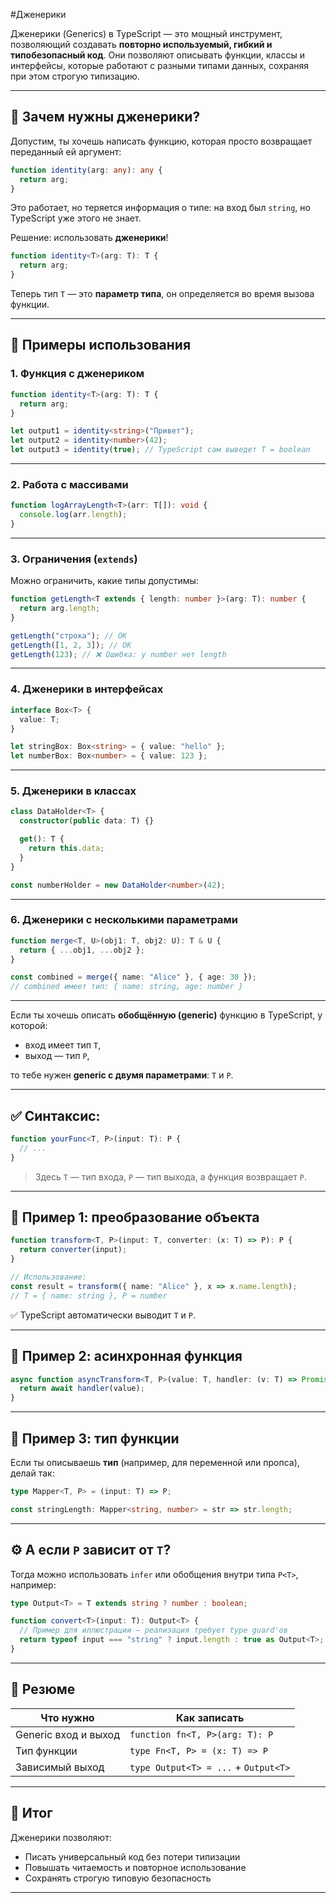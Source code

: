#Дженерики

Дженерики (Generics) в TypeScript — это мощный инструмент, позволяющий создавать **повторно используемый, гибкий и типобезопасный код**. Они позволяют описывать функции, классы и интерфейсы, которые работают с разными типами данных, сохраняя при этом строгую типизацию.

---

## 🔹 Зачем нужны дженерики?

Допустим, ты хочешь написать функцию, которая просто возвращает переданный ей аргумент:

```ts
function identity(arg: any): any {
  return arg;
}
```

Это работает, но теряется информация о типе: на вход был `string`, но TypeScript уже этого не знает.

Решение: использовать **дженерики**!

```ts
function identity<T>(arg: T): T {
  return arg;
}
```

Теперь тип `T` — это **параметр типа**, он определяется во время вызова функции.

---

## 🔹 Примеры использования

### 1. Функция с дженериком

```ts
function identity<T>(arg: T): T {
  return arg;
}

let output1 = identity<string>("Привет");
let output2 = identity<number>(42);
let output3 = identity(true); // TypeScript сам выведет T = boolean
```

---

### 2. Работа с массивами

```ts
function logArrayLength<T>(arr: T[]): void {
  console.log(arr.length);
}
```

---

### 3. Ограничения (`extends`)

Можно ограничить, какие типы допустимы:

```ts
function getLength<T extends { length: number }>(arg: T): number {
  return arg.length;
}

getLength("строка"); // OK
getLength([1, 2, 3]); // OK
getLength(123); // ❌ Ошибка: у number нет length
```

---

### 4. Дженерики в интерфейсах

```ts
interface Box<T> {
  value: T;
}

let stringBox: Box<string> = { value: "hello" };
let numberBox: Box<number> = { value: 123 };
```

---

### 5. Дженерики в классах

```ts
class DataHolder<T> {
  constructor(public data: T) {}

  get(): T {
    return this.data;
  }
}

const numberHolder = new DataHolder<number>(42);
```

---

### 6. Дженерики с несколькими параметрами

```ts
function merge<T, U>(obj1: T, obj2: U): T & U {
  return { ...obj1, ...obj2 };
}

const combined = merge({ name: "Alice" }, { age: 30 });
// combined имеет тип: { name: string, age: number }
```

---

Если ты хочешь описать **обобщённую (generic)** функцию в TypeScript, у которой:

* вход имеет тип `T`,
* выход — тип `P`,

то тебе нужен **generic с двумя параметрами**: `T` и `P`.

---

## ✅ Синтаксис:

```ts
function yourFunc<T, P>(input: T): P {
  // ...
}
```

> Здесь `T` — тип входа, `P` — тип выхода, а функция возвращает `P`.

---

## 🔧 Пример 1: преобразование объекта

```ts
function transform<T, P>(input: T, converter: (x: T) => P): P {
  return converter(input);
}

// Использование:
const result = transform({ name: "Alice" }, x => x.name.length);
// T = { name: string }, P = number
```

✅ TypeScript автоматически выводит `T` и `P`.

---

## 🔧 Пример 2: асинхронная функция

```ts
async function asyncTransform<T, P>(value: T, handler: (v: T) => Promise<P>): Promise<P> {
  return await handler(value);
}
```

---

## 🔧 Пример 3: тип функции

Если ты описываешь **тип** (например, для переменной или пропса), делай так:

```ts
type Mapper<T, P> = (input: T) => P;

const stringLength: Mapper<string, number> = str => str.length;
```

---

## ⚙️ А если `P` зависит от `T`?

Тогда можно использовать `infer` или обобщения внутри типа `P<T>`, например:

```ts
type Output<T> = T extends string ? number : boolean;

function convert<T>(input: T): Output<T> {
  // Пример для иллюстрации — реализация требует type guard'ов
  return typeof input === "string" ? input.length : true as Output<T>;
}
```

---

## 📌 Резюме

| Что нужно            | Как записать                         |
| -------------------- | ------------------------------------ |
| Generic вход и выход | `function fn<T, P>(arg: T): P`       |
| Тип функции          | `type Fn<T, P> = (x: T) => P`        |
| Зависимый выход      | `type Output<T> = ...` + `Output<T>` |

---

## 🔹 Итог

Дженерики позволяют:

* Писать универсальный код без потери типизации
* Повышать читаемость и повторное использование
* Сохранять строгую типовую безопасность

---